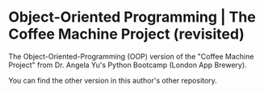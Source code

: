 # Object-Oriented Programming | The Coffee Machine Project (revisited)
The Object-Oriented-Programming (OOP) version of the "Coffee Machine Project" from Dr. Angela Yu's Python Bootcamp (London App Brewery). 
 
You can find the other version in this author's other repository.